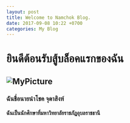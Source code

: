 ```yaml
---
layout: post
title: Welcome to Namchok Blog.
date: 2017-09-08 10:22 +0700
categories: My Blog
---
```


# ยินดีต้อนรับสู้บล็อคแรกของฉัน
## ![MyPicture](https://scontent.fbkk14-1.fna.fbcdn.net/v/t1.0-9/20881818_1394386833990468_5585945619296630188_n.jpg?oh=436cd07ff511c000588cc76b775fb5c5&oe=5A1C9492)
### ฉันชื่อนายนำโชค จุดาสิงห์
#### ฉันเป็นนักศึกษาที่มหาวิทยาลัยราชภัฏอุบลราชธานี
